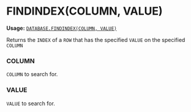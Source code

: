 # FINDINDEX(COLUMN, VALUE)
**Usage:** [`DATABASE.FINDINDEX(COLUMN, VALUE)`](https://github.com/NeedleChat/NeedleDB/blob/docs/docs/DATABASE.md)

Returns the `INDEX` of a `ROW` that has the specified `VALUE` on the specified `COLUMN`

### COLUMN
`COLUMN` to search for.

### VALUE
`VALUE` to search for.

